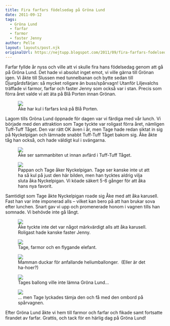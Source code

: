 ```yaml
---
title: Fira farfars födelsedag på Gröna Lund
date: 2011-09-12
tags: 
  - Gröna Lund
  - farfar
  - farmor
  - faster Jenny	
author: Pelle
layout: layouts/post.njk
originalUrl: https://nejtupp.blogspot.com/2011/09/fira-farfars-fodelsedag-pa-grona-lund.html
---
```


Farfar fyllde år nyss och ville att vi skulle fira hans födelsedag genom att gå på Gröna Lund. Det hade vi absolut inget emot, vi ville gärna till Grönan igen. Vi åkte till Slussen med tunnelbanan och bytte sedan till Djurgårdsfärjan: så mycket roligare än buss/spårvagn! Utanför Liljevalchs träffade vi farmor, farfar och faster Jenny som också var i stan. Precis som förra året valde vi att äta på Blå Porten innan Grönan.

<figure>
	<img src="../../../img/2011/09/Fira+farfar+med+Gro%25CC%2588na+Lund-_MG_8622.jpg">
	<figcaption>Åke har kul i farfars knä på Blå Porten.</figcaption>
</figure>

Lagom tills Gröna Lund öppnade för dagen var vi färdiga med vår lunch. Vi började med den attraktion som Tage tyckte var roligast förra året, nämligen Tuff-Tuff Tåget. Den var rätt OK även i år, men Tage hade redan siktat in sig på Nyckelpigan och lämnade snabbt Tuff-Tuff Tåget bakom sig. Åke åkte tåg han också, och hade väldigt kul i svängarna.

<figure>
	<img src="../../../img/2011/09/Fira+farfar+med+Gro%25CC%2588na+Lund-_MG_8627.jpg">
	<figcaption>Åke ser sammanbiten ut innan avfärd i Tuff-Tuff Tåget.</figcaption>
</figure>

<figure>
	<img src="../../../img/2011/09/Fira+farfar+med+Gro%25CC%2588na+Lund-_MG_8648.jpg">
	<figcaption>Pappan och Tage åker Nyckelpigan. Tage ser kanske inte ut att ha så kul på just den här bilden, men han tycktes aldrig vilja sluta åka Nyckelpigan. Vi köade säkert 5-6 gånger för att åka hans nya favorit.</figcaption>
</figure>

Samtidigt som Tage åkte Nyckelpigan roade sig Åke med att åka karusell. Fast han var inte imponerad alls – vilket kan bero på att han brukar sova efter lunchen. Snart gav vi upp och promenerade honom i vagnen tills han somnade. Vi behövde inte gå långt.

<figure>
	<img src="../../../img/2011/09/Fira+farfar+med+Gro%25CC%2588na+Lund-_MG_8645.jpg">
	<figcaption>Åke tyckte inte det var något märkvärdigt alls att åka karusell. Roligast hade kanske faster Jenny.</figcaption>
</figure>

<figure>
	<img src="../../../img/2011/09/Fira+farfar+med+Gro%25CC%2588na+Lund-_MG_8655.jpg">
	<figcaption>Tage, farmor och en flygande elefant.</figcaption>
</figure>

<figure>
	<img src="../../../img/2011/09/Fira+farfar+med+Gro%25CC%2588na+Lund-_MG_8685.jpg">
	<figcaption>Mamman duckar för anfallande heliumballonger.  (Eller är det ha-hoer?)</figcaption>
</figure>

<figure>
	<img src="../../../img/2011/09/Fira+farfar+med+Gro%25CC%2588na+Lund-_MG_8725.jpg">
	<figcaption>Tages ballong ville inte lämna Gröna Lund...</figcaption>
</figure>

<figure>
	<img src="../../../img/2011/09/Fira+farfar+med+Gro%25CC%2588na+Lund-_MG_8755.jpg">
	<figcaption>... men Tage lyckades tämja den och få med den ombord på spårvagnen.</figcaption>
</figure>

Efter Gröna Lund åkte vi hem till farmor och farfar och fikade samt fortsatte firandet av farfar. Grattis, och tack för en härlig dag på Gröna Lund!
